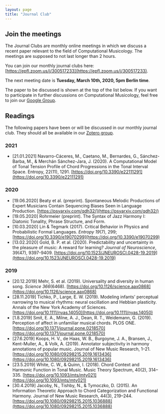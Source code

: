```yaml
---
layout: page
title: "Journal Club"
---
```

## Join the meetings

The Journal Clubs are monthly online meetings in which we discuss a recent paper relevant to the field of Computational Musicology. The meetings are supposed to not last longer than 2 hours.

You can join our monthly journal clubs here: [https://epfl.zoom.us/j/300517233](https://epfl.zoom.us/j/300517233).

The next meeting date is **Tuesday, March 10th, 2020, 5pm Berlin time**.

The paper to be discussed is shown at the top of the list below. If you want to participate in further discussions on Computational Musicology,
feel free to join our [Google Group](https://groups.google.com/forum/#!forum/computational-musicology).

## Readings

The following papers have been or will be discussed in our monthly journal club.
They should all be available in our [Zotero group](https://www.zotero.org/groups/2332716/computational-musicology).

### 2021
* [21.01.2021] Navarro-Cáceres, M., Caetano, M., Bernardes, G., Sánchez-Barba, M., & Merchán Sánchez-Jara, J. (2020). A Computational Model of Tonal Tension Profile of Chord Progressions in the Tonal Interval Space. Entropy, 22(11), 1291. [https://doi.org/10.3390/e22111291](https://doi.org/10.3390/e22111291)


### 2020
* [19.06.2020] Beaty et al. (preprint). Spontaneous Melodic Productions of Expert Musicians Contain Sequencing Biases Seen in Language Production. [https://psyarxiv.com/qdh32/](https://psyarxiv.com/qdh32/)
* [19.05.2020] Rohrmeier (preprint). The Syntax of Jazz Harmony I: Diatonic Tonality, Phrase Structure, and Form.
* [10.03.2020] Lin & Tegmark (2017). Critical Behavior in Physics and Probabilistic Formal Languages. _Entropy 19_(7), 299; [https://doi.org/10.3390/e19070299](https://doi.org/10.3390/e19070299)
* [13.02.2020] Gold, B. P. et al. (2020). Predictability and uncertainty in the pleasure of music: A reward for learning? _Journal of Neuroscience_, 39(47), 9397-9409. [https://doi.org/10.1523/JNEUROSCI.0428-19.2019](https://doi.org/10.1523/JNEUROSCI.0428-19.2019)

### 2019
* [20.12.2019] Mehr, S. et al. (2019). Universality and diversity in human song. _Science 366_(6468). [https://doi.org/10.1126/science.aax0868](https://doi.org/10.1126/science.aax0868)
* [28.11.2019] Tichko, P., Large, E. W. (2019). Modeling infants' perceptual narrowing to musical rhythms: neural oscillation and Hebbian plasticity. Annals of the New York Academy of Sciences. [https://doi.org/10.1111/nyas.14050](https://doi.org/10.1111/nyas.14050)
* [1.8.2019] Smit, E. A., Milne, A. J., Dean, R. T., Weidemann, G. (2019). Perception of affect in unfamiliar musical chords. PLOS ONE. [https://doi.org/10.1371/journal.pone.0218570](https://doi.org/10.1371/journal.pone.0218570)
* [27.6.2019] Koops, H. V., de Haas, W. B., Burgoyne, J. A., Bransen, J., Kent-Muller, A., & Volk, A. (2019). Annotator subjectivity in harmony annotations of popular music. Journal of New Music Research, 1–21. [https://doi.org/10.1080/09298215.2019.1613436](https://doi.org/10.1080/09298215.2019.1613436)
* [23.5.2019] White, C. W., & Quinn, I. (2018). Chord Context and Harmonic Function in Tonal Music. Music Theory Spectrum, 40(2), 314–335. [https://doi.org/10.1093/mts/mty021](https://doi.org/10.1093/mts/mty021)
* [30.4.2019] Jacoby, N., Tishby, N., & Tymoczko, D. (2015). An Information Theoretic Approach to Chord Categorization and Functional Harmony. Journal of New Music Research, 44(3), 219–244. [https://doi.org/10.1080/09298215.2015.1036888](https://doi.org/10.1080/09298215.2015.1036888)
